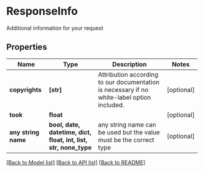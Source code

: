 # ResponseInfo

Additional information for your request

## Properties
Name | Type | Description | Notes
------------ | ------------- | ------------- | -------------
**copyrights** | **[str]** | Attribution according to our documentation is necessary if no white-label option included. | [optional] 
**took** | **float** |  | [optional] 
**any string name** | **bool, date, datetime, dict, float, int, list, str, none_type** | any string name can be used but the value must be the correct type | [optional]

[[Back to Model list]](../README.md#documentation-for-models) [[Back to API list]](../README.md#documentation-for-api-endpoints) [[Back to README]](../README.md)


